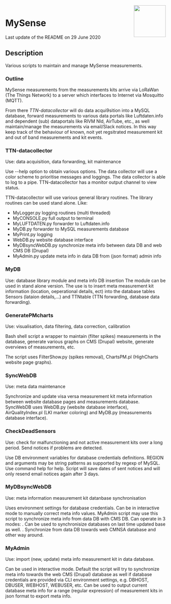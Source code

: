 <img src="../RPi/images/MySense-logo.png" align=right width=100>

# MySense
Last update of the README on 29 June 2020

## Description
Various scripts to maintain and manage MySense measurements.

### Outline
MySense measurements from the measurements kits arrive via LoRaWan (The Things Network) to a server which interfaces to Internet via Mosquitto (MQTT).

From there *TTN-datacollector* will do data acqui9sition into a MySQL database, forward measurements to various data portals like Luftdaten.info and dependent (sub) dataportals like RIVM Nld, AirTube, etc., as well maintain/manage the measurements via email/Slack notices.
In this way keep track of the behaviour of known, noit yet regsitrated measurement kit and out of band measurements and kit events.

### TTN-datacollector
Use: data acquisition, data forwarding, kit maintenance

Use --help option to obtain various options. The data collector will use a color scheme to prioritise messages and loggings. The data collector is able to log to a pipe.
TTN-datacollector has a monitor output channel to view status.

TTN-datacollector will use various general library routines. The library routines can be used stand alone.
Like:
- MyLogger.py       logging routines (multi threaded)
- MyCONSOLE.py      full output to terminal
- MyLUFTDATEN.py    forwarder to Luftdaten.info
- MyDB.py forwarder to MySQL measurements database
- MyPrint.py        logging
- WebDB.py          website database interface
- MyDBsyncWebDB.py synchronize meta info between data DB and web CMS DB (Drupal)
- MyAdmin.py        update meta info in data DB from (json format) admin info

### MyDB
Use: database library module and meta info DB insertion
The module can be used in stand alone version. The use is to insert meta measurement
kit information (location, oeperational details, ect) into the database tables Sensors (lataion details,...) and TTNtable (TTN forwarding, database data forwarding).

### GeneratePMcharts
Use: visualisation, data filtering, data correction, calibration

Bash shell script a wrapper to maintain (filter spikes) measurements in the database, generate various graphs on CMS (Drupal) website, generate overviews of measurements, etc.

The script uses FilterShow.py (spikes removal), ChartsPM.pl (HighCharts website page graphs).

### SyncWebDB
Use: meta data maintenance

Synchronize and update visa versa measurement kit meta information between website database pages and measurements database.
SyncWebDB uses WebDB.py (website database interface), AirQualityIndex.pl (LKI marker coloring) and MyDB.py (measurements database interface).

### CheckDeadSensors
Use: check for malfunctioning and not active measurement kits over a long period.
Send notices if problems are detected.

Use DB environment variables for database credentials definitions. REGION and arguments may be string patterns as supported by regexp of MySQL. Use command help for help.
Script will save dates of sent notices and will only resend email notices again after 3 days.

### MyDBsyncWebDB
Use: meta information measurement kit datanbase synchronisation

Uses environment settings for database credentials. Can be in interactive mode to manually correct meta info values.
MyAdmin script may use this script to synchronize meta info from data DB with CMS DB.
Can operate in 3 modes:
. Can be used to synchronisize databases on last time updated base as well.
. Synchronize from data DB towards web CMNSA database and other way around.

### MyAdmin
Use: import (new, update) meta info measurement kit in data database.

Can be used in interactive mode. Default the script will try to synchronize meta info towards the web CMS (Drupal) database as well if database credentials are provided via CLI environment settings, e.g. DBHOST, DBUSER, WEBHOST, WEBUSER, etc.
Can be used to output current database meta info for a range (regular expression) of measurement kits in json format to export meta info.
